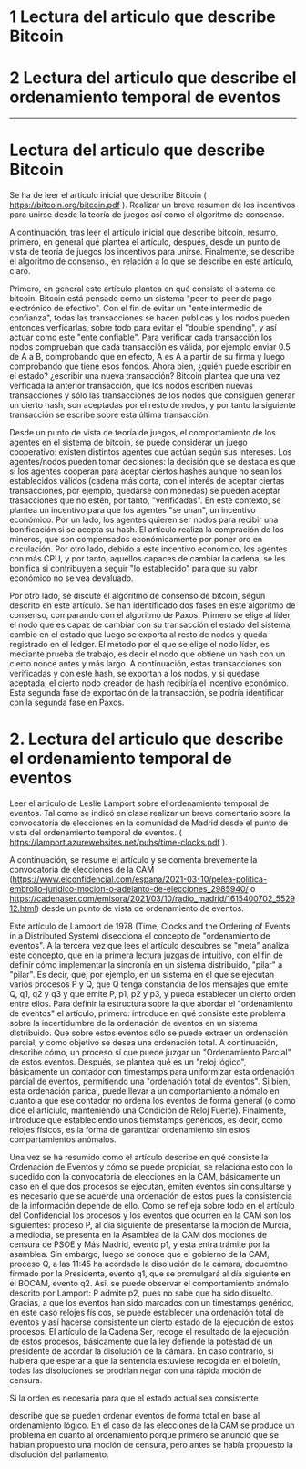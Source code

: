 # 1 Lectura del articulo que describe Bitcoin

# 2 Lectura del articulo que describe el ordenamiento temporal de eventos


----------

# Lectura del articulo que describe Bitcoin

Se ha de leer el articulo inicial que describe Bitcoin  ( https://bitcoin.org/bitcoin.pdf ).  Realizar un breve resumen de los incentivos para unirse desde la teoría de juegos así como el algoritmo de consenso. 

A continuación, tras leer el artículo inicial que describe bitcoin, resumo, primero, en general qué plantea el artículo, después, desde un punto de vista de teoría de juegos los incentivos para unirse. Finalmente, se describe el algoritmo de consenso., en relación a lo que se describe en este artículo, claro.

Primero, en general este artículo plantea en qué consiste el sistema de bitcoin. Bitcoin está pensado como un sistema "peer-to-peer de pago electrónico de efectivo". Con el fin de evitar un "ente intermedio de confianza", todas las transacciones se hacen publicas y los nodos pueden entonces verficarlas, sobre todo para evitar el "double spending", y así actuar como este "ente confiable". Para verificar cada transacción los nodos comprueban que cada transacción es válida, por ejemplo enviar 0.5 de A a B, comprobando que en efecto, A es A  a partir de su firma y luego comprobando que tiene esos fondos. Ahora bien, ¿quién puede escribir en el estado? ¿escribir una nueva transacción? Bitcoin plantea que una vez verficada la anterior transacción, que los nodos escriben nuevas transacciones y sólo las transacciones de los nodos que consiguen generar un cierto hash, son aceptadas por el resto de nodos, y por tanto la siguiente transacción se escribe sobre esta última transacción. 

Desde un punto de vista de teoría de juegos, el comportamiento de los agentes en el sistema de bitcoin, se puede considerar un juego cooperativo: existen distintos agentes que actúan según sus intereses. Los agentes/nodos pueden tomar decisiones: la decisión que se destaca es que si los agentes cooperan para aceptar ciertos hashes aunque no sean los establecidos válidos (cadena más corta, con el interés de aceptar ciertas transacciones, por ejemplo, quedarse con monedas) se pueden aceptar trasacciones que no estén, por tanto, "verificadas". En este contexto, se plantea un incentivo para que los agentes "se unan", un incentivo económico. Por un lado, los agentes quieren ser nodos para recibir una bonificación si se acepta su hash. El artículo realiza la compración de los mineros, que son compensados económicamente por poner oro en circulación. Por otro lado, debido a este incentivo económico, los agentes con más CPU, y por tanto, aquellos capaces de cambiar la cadena, se les bonifica si contribuyen a seguir "lo establecido" para que su valor económico no se vea devaluado.

Por otro lado, se discute el algoritmo de consenso de bitcoin, según descrito en este artículo. Se han identificado dos fases en este algoritmo de consenso, comparando con el algoritmo de Paxos. Primero se elige al líder, el nodo que es capaz de cambiar con su transacción el estado del sistema, cambio en el estado que luego se exporta al resto de nodos y queda registrado en el ledger. El método por el que se elige el nodo líder, es mediante prueba de trabajo, es decir el nodo que obtiene un hash con un cierto nonce antes y más largo. A continuación, estas transacciones son verificadas y con este hash, se exportan a los nodos, y si quedase aceptada, el cierto nodo creador de hash recibiría el incentivo económico. Esta segunda fase de exportación de la transacción, se podría identificar con la segunda fase en Paxos.

# 2. Lectura del articulo que describe el ordenamiento temporal de eventos

Leer el articulo de Leslie Lamport sobre el ordenamiento temporal de eventos.  Tal como se indicó en clase realizar un breve comentario sobre la convocatoria de elecciones en la comunidad de Madrid desde el punto de vista del ordenamiento temporal de eventos. ( https://lamport.azurewebsites.net/pubs/time-clocks.pdf ).

A continuación, se resume el artículo y se comenta brevemente la convocatoria de elecciones de la CAM (https://www.elconfidencial.com/espana/2021-03-10/pelea-politica-embrollo-juridico-mocion-o-adelanto-de-elecciones_2985940/ o https://cadenaser.com/emisora/2021/03/10/radio_madrid/1615400702_552912.html)  desde un punto de vista de ordenamiento de eventos.

Este artículo de Lamport de 1978 (Time, Clocks and the Ordering of Events in a Distributed System) disecciona el concepto de "ordenamiento de eventos". A la tercera vez que lees el artículo descubres  se "meta" analiza este concepto, que en la primera lectura juzgas de intuitivo, con el fin de definir cómo implementar la sincronía en un sistema distribuido, "pilar" a "pilar". Es decir, que, por ejemplo, en un sistema en el que se ejecutan varios procesos P y Q, que Q tenga constancia de los mensajes que emite Q, q1, q2 y q3 y que emite P, p1, p2 y p3, y pueda establecer un cierto orden entre ellos. Para definir la estructura sobre la que abordar el "ordenamiento de eventos" el artículo, primero: introduce en qué consiste este problema sobre la incertidumbre de la ordenación de eventos en un sistema distribuido. Que sobre estos eventos sólo se puede extraer un ordenación parcial, y como objetivo se desea una ordenación total. A continuación, describe cómo, un proceso sí que puede juzgar un "Ordenamiento Parcial" de estos eventos. Después, se plantea qué es un "reloj lógico", básicamente un contador con timestamps para uniformizar 
esta ordenación parcial de eventos, permitiendo una "ordenación total de eventos". Si bien, esta ordenación parical, puede llevar a un comportamiento a nómalo en cuanto a que ese contador no ordena los eventos de forma general (o como dice el artíciulo, manteniendo una Condición de Reloj Fuerte). Finalmente, introduce que estableciendo unos tiemstamps genéricos, es decir, como relojes físicos, es la forma de garantizar ordenamiento sin estos compartamientos anómalos. 

Una vez se ha resumido como el artículo describe en qué consiste la Ordenación de Eventos y cómo se puede propiciar, se relaciona esto con lo sucedido con la convocatoria de elecciones en la CAM, básicamente un caso en el que dos procesos se ejecutan, emiten eventos sin consultarse y es necesario que se acuerde una ordenación de estos pues la consistencia de la información depende de ello. Como se refleja sobre todo en el artículo del Confidencial los procesos y los eventos que ocurren en la CAM son los siguientes: proceso P, al día siguiente de presentarse la moción de Murcia, a mediodía, se presenta en la Asamblea de la CAM dos mociones de censura de PSOE y Más Madrid, evento p1, y esta entra trámite por la asamblea. Sin embargo, luego se conoce que el gobierno de la CAM, proceso Q, a las 11:45 ha acordado la disolución de la cámara, docuemtno firmado por la Presidenta, evento q1, que se promulgará al día siguiente en el BOCAM, evento q2. Así, se puede observar el comportamiento anómalo descrito por Lamport: P admite p2, pues no sabe que ha sido disuelto. Gracias, a que los eventos han sido marcados con un timestamps genérico, en este caso relojes físicos, se puede establecer una ordenación total de eventos y así hacerse consistente un cierto estado de la ejecución de estos procesos. El artículo de la Cadena Ser, recoge el resultado de la ejecución de estos procesos, básicamente que la ley defiende la potestad de un presidente de acordar la disolución de la cámara. En caso contrario, si hubiera que esperar a que la sentencia estuviese recogida en el boletín, todas las disoluciones se prodrían negar con una rápida moción de censura.

Si la orden es necesaria para que el estado actual sea consistente 

describe que se pueden ordenar eventos de forma total en base al ordenamiento lógico. En el caso de las elecciones de la CAM se produce un problema en cuanto al ordenamiento porque primero se anunció que se habían propuesto una moción de censura, pero antes se había propuesto la disolución del parlamento. 
